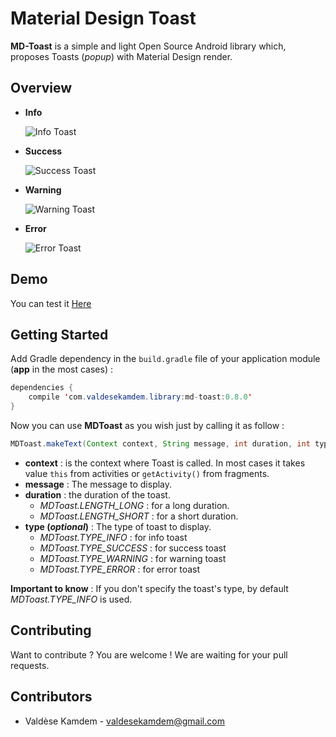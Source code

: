 # Material Design Toast
**MD-Toast** is a simple and light Open Source Android library which, proposes Toasts (*popup*) with Material Design render.

## Overview
* **Info**

    ![Info Toast](https://raw.githubusercontent.com/valdesekamdem/MaterialDesign-Toast/master/images/info.png)
* **Success**
    
    ![Success Toast](https://raw.githubusercontent.com/valdesekamdem/MaterialDesign-Toast/master/images/success.png)
* **Warning**

    ![Warning Toast](https://raw.githubusercontent.com/valdesekamdem/MaterialDesign-Toast/master/images/warning.png)
* **Error**
    
    ![Error Toast](https://raw.githubusercontent.com/valdesekamdem/MaterialDesign-Toast/master/images/error.png)

## Demo
You can test it [Here](https://appetize.io/app/qvz4eg2e5j1debg99gpdzt6p74)

## Getting Started
Add Gradle dependency in the `build.gradle` file of your application module (**app** in the most cases)  :

```java
dependencies {
    compile 'com.valdesekamdem.library:md-toast:0.8.0'
}
```
Now you can use **MDToast** as you wish just by calling it as follow : 
```java
MDToast.makeText(Context context, String message, int duration, int type);
```
* **context** : is the context where Toast is called. In most cases it takes value `this` from activities or `getActivity()` from fragments. 
* **message** : The message to display.
* **duration** : the duration of the toast.
    * *MDToast.LENGTH_LONG* : for a long duration.
    * *MDToast.LENGTH_SHORT* : for a short duration.
* **type (*optional*)** : The type of toast to display. 
    * *MDToast.TYPE_INFO* : for info toast
    * *MDToast.TYPE_SUCCESS* : for success toast
    * *MDToast.TYPE_WARNING* : for warning toast
    * *MDToast.TYPE_ERROR* : for error toast

**Important to know** : If you don't specify the toast's type, by default *MDToast.TYPE_INFO* is used.

## Contributing
Want to contribute ? You are welcome ! We are waiting for your pull requests.

## Contributors
* Valdèse Kamdem - valdesekamdem@gmail.com

